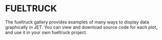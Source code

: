 FUELTRUCK
=======================
The fueltruck gallery provides examples of many ways to display data graphically in JET. You can view and download source code for each plot[.](#oE5oIcQIYBbiPQfC+ez8mByAEq9CODnwEDMpm7nzjBb8EDJrjBHimBArOuMTm7cz+U33guIPmXlDxfG) and use it in your own fueltruck project.